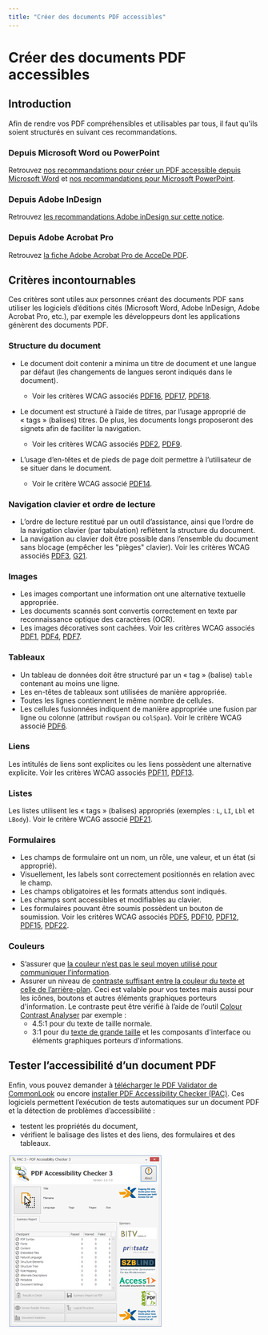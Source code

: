 ```yaml
---
title: "Créer des documents PDF accessibles"
---
```


# Créer des documents PDF accessibles

## Introduction
Afin de rendre vos PDF compréhensibles et utilisables par tous, il faut qu'ils soient structurés en suivant ces recommandations.

### Depuis Microsoft Word ou PowerPoint
Retrouvez [nos recommandations pour créer un PDF accessible depuis Microsoft Word](/fr/contenu-editorial/word/#convertir-en-fichier-pdf) et [nos recommandations pour Microsoft PowerPoint](/fr/contenu-editorial/powerpoint/#convertir-une-presentation-powerpoint-en-fichier-pdf).

### Depuis Adobe InDesign
Retrouvez [les recommandations Adobe inDesign sur cette notice](http://www.pdf-accessible.com/notices-accessibilite-indesign-acrobat/#indesign). 

### Depuis Adobe Acrobat Pro
Retrouvez [la fiche Adobe Acrobat Pro de AcceDe PDF](http://www.pdf-accessible.com/notices-accessibilite-indesign-acrobat/#acrobat). 

## Critères incontournables
Ces critères sont utiles aux personnes créant des documents PDF sans utiliser les logiciels d’éditions cités (Microsoft Word, Adobe InDesign, Adobe Acrobat Pro, etc.), par exemple les développeurs dont les applications génèrent des documents PDF.

### Structure du document
* Le document doit contenir a minima un titre de document et une langue par défaut (les changements de langues seront indiqués dans le document).
  * Voir les critères WCAG associés <a hreflang="en" href="https://www.w3.org/TR/WCAG20-TECHS/PDF16.html" title="Technique PDF16 des WCAG 2.0" aria-label="Technique PDF16 des WCAG 2.0"><abbr>PDF16</abbr></a>, <a hreflang="en" href="https://www.w3.org/TR/WCAG20-TECHS/PDF17.html" title="Technique PDF17 des WCAG 2.0" aria-label="Technique PDF17 des WCAG 2.0"><abbr>PDF17</abbr></a>, <a hreflang="en" href="https://www.w3.org/TR/WCAG20-TECHS/PDF18.html" title="Technique PDF18 des WCAG 2.0" aria-label="Technique PDF18 des WCAG 2.0"><abbr>PDF18</abbr></a>.

* Le document est structuré à l’aide de titres, par l’usage approprié de «&nbsp;tags&nbsp;» (balises) titres. De plus, les documents longs proposeront des signets afin de faciliter la navigation.
  * Voir les critères WCAG associés <a hreflang="en" href="https://www.w3.org/TR/WCAG20-TECHS/PDF2.html" title="Technique PDF2 des WCAG 2.0" aria-label="Technique PDF2 des WCAG 2.0"><abbr>PDF2</abbr></a>, <a hreflang="en" href="https://www.w3.org/TR/WCAG20-TECHS/PDF9.html" title="Technique PDF9 des WCAG 2.0" aria-label="Technique PDF9 des WCAG 2.0"><abbr>PDF9</abbr></a>.

* L’usage d’en-têtes et de pieds de page doit permettre à l’utilisateur de se situer dans le document.
  * Voir le critère WCAG associé <a hreflang="en" href="https://www.w3.org/TR/WCAG20-TECHS/PDF14.html" title="Technique PDF14 des WCAG 2.0" aria-label="Technique PDF14 des WCAG 2.0"><abbr>PDF14</abbr></a>.

### Navigation clavier et ordre de lecture
* L’ordre de lecture restitué par un outil d’assistance, ainsi que l’ordre de la navigation clavier (par tabulation) reflètent la structure du document. 
* La navigation au clavier doit être possible dans l’ensemble du document sans blocage (empêcher les "pièges" clavier).
Voir les critères WCAG associés <a hreflang="en" href="https://www.w3.org/TR/WCAG20-TECHS/PDF3.html" title="Technique PDF3 des WCAG 2.0" aria-label="Technique PDF3 des WCAG 2.0"><abbr>PDF3</abbr></a>, <a hreflang="en" href="https://www.w3.org/TR/WCAG20-TECHS/G21.html" title="Technique G21 des WCAG 2.0" aria-label="Technique G21 des WCAG 2.0"><abbr>G21</abbr></a>.

### Images

* Les images comportant une information ont une alternative textuelle appropriée. 
* Les documents scannés sont convertis correctement en texte par reconnaissance optique des caractères (OCR). 
* Les images décoratives sont cachées.
Voir les critères WCAG associés  <a hreflang="en" href="https://www.w3.org/TR/WCAG20-TECHS/PDF1.html" title="Technique PDF1 des WCAG 2.0" aria-label="Technique PDF1 des WCAG 2.0"><abbr>PDF1</abbr></a>, <a hreflang="en" href="https://www.w3.org/TR/WCAG20-TECHS/PDF4.html" title="Technique PDF4 des WCAG 2.0" aria-label="Technique PDF4 des WCAG 2.0"><abbr>PDF4</abbr></a>, <a hreflang="en" href="https://www.w3.org/TR/WCAG20-TECHS/PDF7.html" title="Technique PDF7 des WCAG 2.0" aria-label="Technique PDF7 des WCAG 2.0"><abbr>PDF7</abbr></a>.

### Tableaux

* Un tableau de données doit être structuré par un «&nbsp;tag&nbsp;» (balise) `table` contenant au moins une ligne. 
* Les en-têtes de tableaux sont utilisées de manière appropriée. 
* Toutes les lignes contiennent le même nombre de cellules. 
* Les cellules fusionnées indiquent de manière appropriée une fusion par ligne ou colonne (attribut `rowSpan` ou `colSpan`). 
Voir le critère WCAG associé <a hreflang="en" href="https://www.w3.org/TR/WCAG20-TECHS/PDF6.html" title="Technique PDF6 des WCAG 2.0" aria-label="Technique PDF6 des WCAG 2.0"><abbr>PDF6</abbr></a>.

### Liens

Les intitulés de liens sont explicites ou les liens possèdent une alternative explicite.
Voir les critères WCAG associés <a hreflang="en" href="https://www.w3.org/TR/WCAG20-TECHS/PDF11.html" title="Technique PDF11 des WCAG 2.0" aria-label="Technique PDF11 des WCAG 2.0"><abbr>PDF11</abbr></a>, <a hreflang="en" href="https://www.w3.org/TR/WCAG20-TECHS/PDF13.html" title="Technique PDF13 des WCAG 2.0" aria-label="Technique PDF13 des WCAG 2.0"><abbr>PDF13</abbr></a>.

### Listes

Les listes utilisent les «&nbsp;tags&nbsp;» (balises) appropriés (exemples : `L`, `LI`, `Lbl` et `LBody`).
Voir le critère WCAG associé <a hreflang="en" href="https://www.w3.org/TR/WCAG20-TECHS/PDF21.html" title="Technique PDF21 des WCAG 2.0" aria-label="Technique PDF21 des WCAG 2.0"><abbr>PDF21</abbr></a>.

### Formulaires

* Les champs de formulaire ont un nom, un rôle, une valeur, et un état (si approprié). 
* Visuellement, les labels sont correctement positionnés en relation avec le champ. 
* Les champs obligatoires et les formats attendus sont indiqués. 
* Les champs sont accessibles et modifiables au clavier. 
* Les formulaires pouvant être soumis possèdent un bouton de soumission.
Voir les critères WCAG associés <a hreflang="en" href="https://www.w3.org/TR/WCAG20-TECHS/PDF5.html" title="Technique PDF5 des WCAG 2.0" aria-label="Technique PDF5 des WCAG 2.0"><abbr>PDF5</abbr></a>, <a hreflang="en" href="https://www.w3.org/TR/WCAG20-TECHS/PDF10.html" title="Technique PDF10 des WCAG 2.0" aria-label="Technique PDF10 des WCAG 2.0"><abbr>PDF10</abbr></a>, <a hreflang="en" href="https://www.w3.org/TR/WCAG20-TECHS/PDF12.html" title="Technique PDF12 des WCAG 2.0" aria-label="Technique PDF12 des WCAG 2.0"><abbr>PDF12</abbr></a>, <a hreflang="en" href="https://www.w3.org/TR/WCAG20-TECHS/PDF15.html" title="Technique PDF15 des WCAG 2.0" aria-label="Technique PDF15 des WCAG 2.0"><abbr>PDF15</abbr></a>, <a hreflang="en" href="https://www.w3.org/TR/WCAG20-TECHS/PDF22.html" title="Technique PDF22 des WCAG 2.0" aria-label="Technique PDF22 des WCAG 2.0"><abbr>PDF22</abbr></a>.

### Couleurs

* S’assurer que [la couleur n’est pas le seul moyen utilisé pour communiquer l’information](/fr/web/designer/couleurs-et-contrastes/#ne-pas-utiliser-la-couleur-ou-linformation-sensorielle-comme-seule-source-dinformation).
* Assurer un niveau de [contraste suffisant entre la couleur du texte et celle de l’arrière-plan](/fr/web/designer/couleurs-et-contrastes/#assurer-un-contraste-suffisant-entre-les-couleurs-de-premier-plan-et-de-fond). Ceci est valable pour vos textes mais aussi pour les icônes, boutons et autres éléments graphiques porteurs d'information. Le contraste peut être vérifié à l’aide de l’outil [Colour Contrast Analyser](https://www.paciellogroup.com/resources/contrastanalyser/) par exemple :
  * 4.5:1 pour du texte de taille normale.
  * 3:1 pour du [texte de grande taille](/fr/glossaire/#texte-de-grande-taille) et les composants d'interface ou éléments graphiques porteurs d'informations.

## Tester l’accessibilité d’un document PDF

Enfin, vous pouvez demander à [télécharger le PDF Validator de CommonLook](https://commonlook.com/accessibility-software/pdf-validator/) ou encore [installer PDF Accessibility Checker (PAC)](https://www.access-for-all.ch/en/pdf-accessibility-checker.html). 
Ces logiciels permettent l’exécution de tests automatiques sur un document PDF et la détection de problèmes d’accessibilité : 
* testent les propriétés du document, 
* vérifient le balisage des listes et des liens, des formulaires et des tableaux.

<img src="/fr/contenu-editorial/images/pac1.png" alt="" class="img-fluid" />
